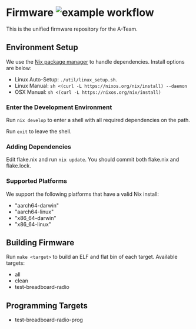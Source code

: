 # Firmware ![example workflow](https://github.com/SSL-A-Team/firmware/actions/workflows/CI.yml/badge.svg)

This is the unified firmware repository for the A-Team.

## Environment Setup

We use the [Nix package manager](https://nixos.org/) to handle dependencies. Install options are below:
- Linux Auto-Setup: `./util/linux_setup.sh`.
- Linux Manual: `sh <(curl -L https://nixos.org/nix/install) --daemon`
- OSX Manual: `sh <(curl -L https://nixos.org/nix/install)`

### Enter the Development Environment

Run `nix develop` to enter a shell with all required dependencies on the path.

Run `exit` to leave the shell.

### Adding Dependencies

Edit flake.nix and run `nix update`. You should commit both flake.nix and flake.lock.

### Supported Platforms

We support the following platforms that have a valid Nix install:
- "aarch64-darwin"
- "aarch64-linux"
- "x86\_64-darwin"
- "x86\_64-linux"

## Building Firmware

Run `make <target>` to build an ELF and flat bin of each target. Available targets:

- all
- clean
- test-breadboard-radio

## Programming Targets

- test-breadboard-radio-prog


